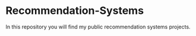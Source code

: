 # Recommendation-Systems
In this repository you will find my public recommendation systems projects.
